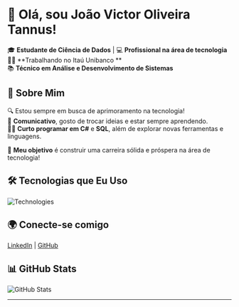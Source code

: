 # 👋 Olá, sou João Victor Oliveira Tannus!

🎓 **Estudante de Ciência de Dados** | 💻 **Profissional na área de tecnologia**  
🧑‍💼 **Trabalhando no Itaú Unibanco **  
📚 **Técnico em Análise e Desenvolvimento de Sistemas**

## 🚀 Sobre Mim

🔍 Estou sempre em busca de aprimoramento na tecnologia!  
💬 **Comunicativo**, gosto de trocar ideias e estar sempre aprendendo.  
👨‍💻 **Curto programar em C#** e **SQL**, além de explorar novas ferramentas e linguagens.

🎯 **Meu objetivo** é construir uma carreira sólida e próspera na área de tecnologia!

## 🛠️ Tecnologias que Eu Uso

![Technologies](https://skillicons.dev/icons?i=csharp,sql,html,css,python)

## 🌍 Conecte-se comigo

[LinkedIn](https://www.linkedin.com/in/jo%C3%A3ovictortannus/) | [GitHub](https://github.com/JoaoVictorTannus) 

## 📊 GitHub Stats

![GitHub Stats](https://github-readme-stats.vercel.app/api?username=JoaoVictorTannus&show_icons=true&hide_title=true&hide=prs&count_private=true&hide_rank=true)

---



